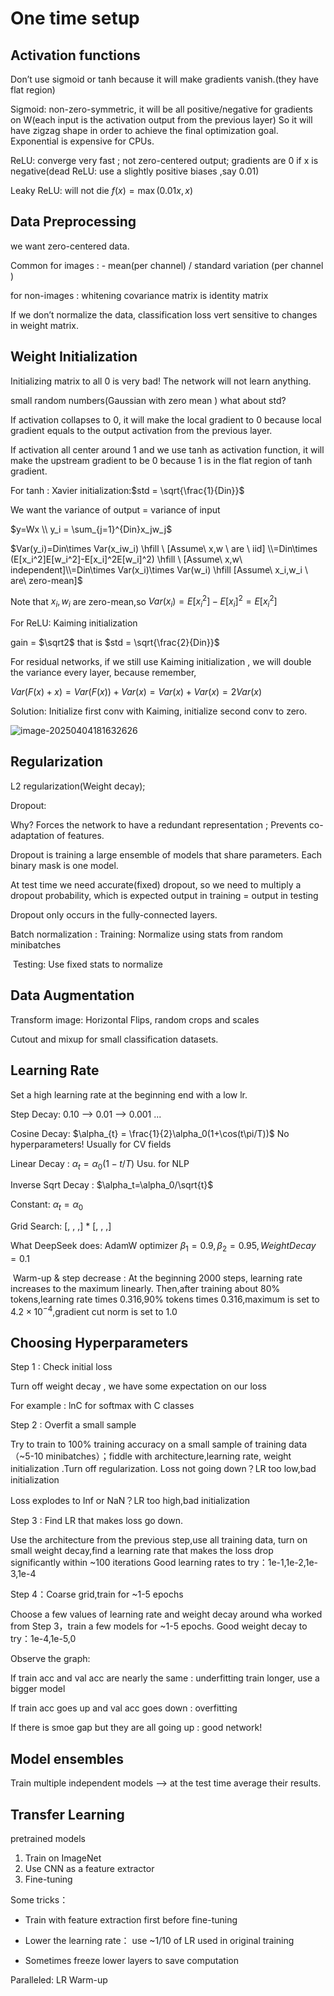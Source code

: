 # One time setup

## Activation functions

Don’t use sigmoid or tanh because it will make gradients vanish.(they have flat region)

Sigmoid: non-zero-symmetric, it will be all positive/negative for gradients on W(each input is the activation output from the previous layer) So it will have zigzag shape in order to achieve the final optimization goal. Exponential is expensive for CPUs.

ReLU: converge very fast ; not zero-centered output; gradients are 0 if x is negative(dead ReLU: use a slightly positive biases ,say 0.01)

Leaky ReLU: will not die $f(x)=\max(0.01x,x)$

## Data Preprocessing

we want zero-centered data.

Common for images : - mean(per channel) / standard variation (per channel )

for non-images : whitening  covariance matrix is identity matrix

If we don’t normalize the data, classification loss vert sensitive to changes in weight matrix.

## Weight Initialization

Initializing matrix to all 0 is very bad! The network will not learn anything.

small random numbers(Gaussian with zero mean ) what about std?

If activation collapses to 0, it will make the local gradient to 0 because local gradient equals to the output activation from the previous layer. 

If activation all center around 1 and we use tanh as activation function, it will make the upstream gradient to be 0 because 1 is in the flat region of tanh gradient.

For tanh : Xavier initialization:$std = \sqrt{\frac{1}{Din}}$

We want the variance of output = variance of input

$y=Wx  \\ y_i = \sum_{j=1}^{Din}x_jw_j$

$Var(y_i)=Din\times Var(x_iw_i) \hfill \ [Assume\  x,w \ are \ iid] \\=Din\times (E[x_i^2]E[w_i^2]-E[x_i]^2E[w_i]^2) \hfill \ [Assume\ x,w\ independent]\\=Din\times Var(x_i)\times Var(w_i) \hfill  [Assume\ x_i,w_i \ are\  zero-mean]$ 

Note that $x_i,w_i$ are zero-mean,so $Var(x_i)=E[x_i^2]-E[x_i]^2=E[x_i^2]$

For ReLU: Kaiming initialization 

gain = $\sqrt2$  that is $std = \sqrt{\frac{2}{Din}}$

For residual networks, if we still use Kaiming initialization , we will double the variance every layer, because remember,

$Var(F(x)+x)=Var(F(x))+Var(x)=Var(x)+Var(x)=2Var(x)$

Solution: Initialize first conv with Kaiming, initialize second conv to zero.

![image-20250404181632626](./TrainingNN.assets/image-20250404181632626.png)

## Regularization

L2 regularization(Weight decay);

Dropout:

Why? Forces the network to have a redundant representation ; Prevents co-adaptation of features.

Dropout is training a large ensemble of models that share parameters. Each binary mask is one model.

At test time we need accurate(fixed) dropout, so we need to multiply a dropout probability, which is expected output in training = output in testing

Dropout only occurs in the fully-connected layers.

Batch normalization : Training: Normalize using stats from random minibatches

​				Testing: Use fixed stats to normalize

## Data Augmentation

Transform image: Horizontal Flips, random crops and scales

Cutout and mixup for small classification datasets.



## Learning Rate

 Set a high learning rate at the beginning end with a low lr.

Step Decay: 0.10 --> 0.01 --> 0.001 ...

Cosine Decay: $\alpha_{t} = \frac{1}{2}\alpha_0(1+\cos(t\pi/T))$    No hyperparameters!   Usually for CV fields

Linear Decay : $\alpha_t=\alpha_0(1-t/T)$	Usu. for NLP

Inverse Sqrt Decay : $\alpha_t=\alpha_0/\sqrt{t}$

Constant: $\alpha_t=\alpha_0$

Grid Search: [, , ,] * [, , ,]

What DeepSeek does: AdamW optimizer $\beta_1=0.9,\beta_2=0.95,Weight Decay = 0.1$

​				Warm-up & step decrease : At the beginning 2000 steps, learning rate increases to the maximum linearly. Then,after training about 80% tokens,learning rate times 0.316,90% tokens times 0.316,maximum is set to $4.2\times 10^{-4}$,gradient cut norm is set to 1.0

## Choosing Hyperparameters

Step 1 : Check initial loss

Turn off weight decay , we have some expectation on our loss

  For example : lnC for softmax with C classes

Step 2 : Overfit a small sample

Try to train to 100% training accuracy on a small sample of training data（~5-10 minibatches）；fiddle with architecture,learning rate, weight initialization .Turn off regularization.
Loss not going down？LR too low,bad initialization 

Loss explodes to Inf or NaN？LR too high,bad initialization

Step 3 : Find LR that makes loss go down.

Use the architecture from the previous step,use all training data, turn on small weight decay,find a learning rate that makes the loss drop significantly within ~100 iterations Good learning rates to try：1e-1,1e-2,1e-3,1e-4

Step 4：Coarse grid,train for ~1-5 epochs 

Choose a few values of learning rate and weight decay around wha worked from Step 3，train a few models for ~1-5 epochs.
Good weight decay to try：1e-4,1e-5,0

Observe the graph:

If train acc and val acc are nearly the same : underfitting train longer, use a bigger model

If train acc goes up and val acc goes down : overfitting

If there is smoe gap but they are all going up : good network!

## Model ensembles

Train multiple independent models --> at the test time average their results.

## Transfer Learning

pretrained models

1. Train on ImageNet
2. Use CNN as a feature extractor
3. Fine-tuning 

Some tricks：

- Train with feature extraction first before fine-tuning

- Lower the learning rate：
   use ~1/10 of LR used in original training

- Sometimes freeze lower layers to save computation

Paralleled: LR Warm-up

